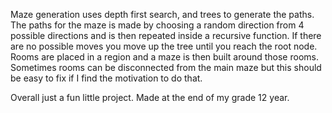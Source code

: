 Maze generation uses depth first search, and trees to generate the paths. The paths for the maze is made by choosing a random direction from 4 
possible directions and is then repeated inside a recursive function. If there are no possible moves you move up the tree until you reach the 
root node. Rooms are placed in a region and a maze is then built around those rooms. Sometimes rooms can be disconnected from the main maze but 
this should be easy to fix if I find the motivation to do that.

Overall just a fun little project.
Made at the end of my grade 12 year. 
